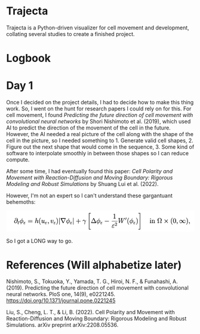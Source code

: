 # Trajecta

Trajecta is a Python-driven visualizer for cell movement and development, collating several studies to create a finished project.

# Logbook
# Day 1
Once I decided on the project details, I had to decide how to make this thing work.
So, I went on the hunt for research papers I could rely on for this. 
For cell movement, I found _Predicting the future direction of cell movement with convolutional neural networks_ by Shori Nishimoto et al. (2019), which used AI to predict the direction of the movement of the cell in the future. However, the AI needed a real picture of the cell along with the shape of the cell in the picture, so I needed something to 1. Generate valid cell shapes, 2. Figure out the next shape that would come in the sequence, 3. Some kind of software to interpolate smoothly in between those shapes so I can reduce compute.

After some time, I had eventually found this paper: _Cell Polarity and Movement with Reaction-Diffusion and Moving Boundary: Rigorous Modeling and Robust Simulations_ by Shuang Lui et al. (2022).

However, I'm not an expert so I can't understand these gargantuant behemoths:

![img.png](img.png)

So I got a LONG way to go.
# References (Will alphabetize later)
Nishimoto, S., Tokuoka, Y., Yamada, T. G., Hiroi, N. F., & Funahashi, A. (2019). Predicting the future direction of cell movement with convolutional neural networks. PloS one, 14(9), e0221245. https://doi.org/10.1371/journal.pone.0221245

Liu, S., Cheng, L. T., & Li, B. (2022). Cell Polarity and Movement with Reaction-Diffusion and Moving Boundary: Rigorous Modeling and Robust Simulations. arXiv preprint arXiv:2208.05536.
